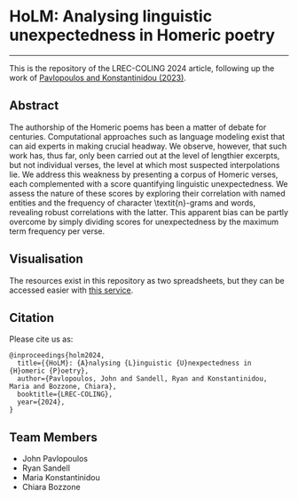 # HoLM: Analysing linguistic unexpectedness in Homeric poetry
---
This is the repository of the LREC-COLING 2024 article, following up the work of [Pavlopoulos and Konstantinidou (2023)](https://doi.org/10.1007/s42803-022-00046-7). 

## Abstract
The authorship of the Homeric poems has been a matter of debate for centuries. 
Computational approaches such as language modeling exist that can aid experts in making crucial headway. We observe, however, that such work has, thus far, only been carried out at the level of lengthier excerpts, but not individual verses, the level at which most suspected interpolations lie. We address this weakness by presenting a corpus of Homeric verses, each complemented with a score quantifying linguistic unexpectedness. We assess the nature of these scores by exploring their correlation with named entities and the frequency of character \textit{n}-grams and words, revealing robust correlations with the latter. This apparent bias can be partly overcome by simply dividing scores for unexpectedness by the maximum term frequency per verse. 

## Visualisation
The resources exist in this repository as two spreadsheets, but they can be accessed easier with [this service](https://rpsandell.shinyapps.io/HomericLanguageModeling_HoLM).

## Citation
Please cite us as:
```
@inproceedings{holm2024,
  title={{HoLM}: {A}nalysing {L}inguistic {U}nexpectedness in {H}omeric {P}oetry},
  author={Pavlopoulos, John and Sandell, Ryan and Konstantinidou, Maria and Bozzone, Chiara},
  booktitle={LREC-COLING},
  year={2024},
}
```

## Team Members
* John Pavlopoulos
* Ryan Sandell
* Maria Konstantinidou
* Chiara Bozzone
